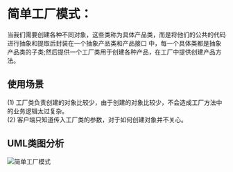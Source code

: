 # 简单工厂模式：
当我们需要创建各种不同对象，这些类称为具体产品类，而是将他们的公共的代码进行抽象和提取后封装在一个抽象产品类和产品接口
中，每一个具体类都是抽象产品类的子类;然后提供一个工厂类用于创建各种产品，在工厂中提供创建产品方法。 <br>
## 使用场景
(1) 工厂类负责创建的对象比较少，由于创建的对象比较少，不会造成工厂方法中的业务逻辑太过复杂。 <br>
(2) 客户端只知道传入工厂类的参数，对于如何创建对象并不关心。 <br>
## UML类图分析
![简单工厂模式](https://github.com/lzh984294471/designPattern/raw/master/pics/simpleFactory)
